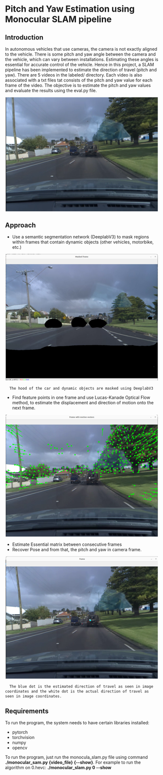 # Pitch and Yaw Estimation using Monocular SLAM pipeline

## Introduction
 In autonomous vehicles that use cameras, the camera is not exactly aligned to the vehicle. There is some pitch and yaw angle between the camera and the vehicle, which can vary between installations. Estimating these angles is essential for accurate control of the vehicle. Hence in this project, a SLAM pipeline has been implemented to estimate the direction of travel (pitch and yaw). There are 5 videos in the labeled/ directory. Each video is also associated with a txt files tat consists of the pitch and yaw value for each frame of the video. The objective is to estimate the pitch and yaw values and evaluate the results using the eval.py file.

 <p align="center">
  <img src="resources/Frame.png" width="500">
</p>

 ## Approach

 * Use a semantic segmentation network (DeeplabV3) to mask regions within frames that contain dynamic objects (other vehicles, motorbike, etc.)

 <p align="center">
  <img src="resources/Segmentation.png" width="500">
</p>

      The hood of the car and dynamic objects are masked using DeeplabV3

* Find feature points in one frame and use Lucas-Kanade Optical Flow method, to estimate the displacement and direction of motion onto the next frame.

 <p align="center">
  <img src="resources/Optical_flow.png" width="500">
</p>

* Estimate Essential matrix between consecutive frames
* Recover Pose and from that, the pitch and yaw in camera frame.

<p align="center">
  <img src="resources/Final.png" width="500">
</p>

      The blue dot is the estimated direction of travel as seen in image coordinates and the white dot is the actual direction of travel as seen in image coordinates.


## Requirements

To run the program, the system needs to have certain libraries installed:

* pytorch
* torchvision
* numpy
* opencv

To run the program, just run the monocula_slam.py file using command **./monocular_sam.py {video_file} {--show}**.
For example to run the algorithm on 0.hevc: **./monocular_slam.py 0 --show**

